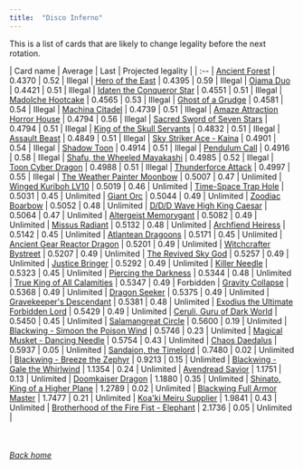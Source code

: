 ```yaml
---
title:  "Disco Inferno"
---
```


This is a list of cards that are likely to change legality before the next rotation.

| Card name | Average | Last | Projected legality |
| :-- |
[Ancient Forest](https://db.ygoprodeck.com/card/?search=Ancient%20Forest) | 0.4370 | 0.52 | Illegal |
[Hero of the East](https://db.ygoprodeck.com/card/?search=Hero%20of%20the%20East) | 0.4395 | 0.59 | Illegal |
[Ojama Duo](https://db.ygoprodeck.com/card/?search=Ojama%20Duo) | 0.4421 | 0.51 | Illegal |
[Idaten the Conqueror Star](https://db.ygoprodeck.com/card/?search=Idaten%20the%20Conqueror%20Star) | 0.4551 | 0.51 | Illegal |
[Madolche Hootcake](https://db.ygoprodeck.com/card/?search=Madolche%20Hootcake) | 0.4565 | 0.53 | Illegal |
[Ghost of a Grudge](https://db.ygoprodeck.com/card/?search=Ghost%20of%20a%20Grudge) | 0.4581 | 0.54 | Illegal |
[Machina Citadel](https://db.ygoprodeck.com/card/?search=Machina%20Citadel) | 0.4739 | 0.51 | Illegal |
[Amaze Attraction Horror House](https://db.ygoprodeck.com/card/?search=Amaze%20Attraction%20Horror%20House) | 0.4794 | 0.56 | Illegal |
[Sacred Sword of Seven Stars](https://db.ygoprodeck.com/card/?search=Sacred%20Sword%20of%20Seven%20Stars) | 0.4794 | 0.51 | Illegal |
[King of the Skull Servants](https://db.ygoprodeck.com/card/?search=King%20of%20the%20Skull%20Servants) | 0.4832 | 0.51 | Illegal |
[Assault Beast](https://db.ygoprodeck.com/card/?search=Assault%20Beast) | 0.4849 | 0.51 | Illegal |
[Sky Striker Ace - Kaina](https://db.ygoprodeck.com/card/?search=Sky%20Striker%20Ace%20-%20Kaina) | 0.4901 | 0.54 | Illegal |
[Shadow Toon](https://db.ygoprodeck.com/card/?search=Shadow%20Toon) | 0.4914 | 0.51 | Illegal |
[Pendulum Call](https://db.ygoprodeck.com/card/?search=Pendulum%20Call) | 0.4916 | 0.58 | Illegal |
[Shafu, the Wheeled Mayakashi](https://db.ygoprodeck.com/card/?search=Shafu,%20the%20Wheeled%20Mayakashi) | 0.4985 | 0.52 | Illegal |
[Toon Cyber Dragon](https://db.ygoprodeck.com/card/?search=Toon%20Cyber%20Dragon) | 0.4988 | 0.51 | Illegal |
[Thunderforce Attack](https://db.ygoprodeck.com/card/?search=Thunderforce%20Attack) | 0.4997 | 0.55 | Illegal |
[The Weather Painter Moonbow](https://db.ygoprodeck.com/card/?search=The%20Weather%20Painter%20Moonbow) | 0.5007 | 0.47 | Unlimited |
[Winged Kuriboh LV10](https://db.ygoprodeck.com/card/?search=Winged%20Kuriboh%20LV10) | 0.5019 | 0.46 | Unlimited |
[Time-Space Trap Hole](https://db.ygoprodeck.com/card/?search=Time-Space%20Trap%20Hole) | 0.5031 | 0.45 | Unlimited |
[Giant Orc](https://db.ygoprodeck.com/card/?search=Giant%20Orc) | 0.5044 | 0.49 | Unlimited |
[Zoodiac Boarbow](https://db.ygoprodeck.com/card/?search=Zoodiac%20Boarbow) | 0.5052 | 0.48 | Unlimited |
[D/D/D Wave High King Caesar](https://db.ygoprodeck.com/card/?search=D/D/D%20Wave%20High%20King%20Caesar) | 0.5064 | 0.47 | Unlimited |
[Altergeist Memorygant](https://db.ygoprodeck.com/card/?search=Altergeist%20Memorygant) | 0.5082 | 0.49 | Unlimited |
[Missus Radiant](https://db.ygoprodeck.com/card/?search=Missus%20Radiant) | 0.5132 | 0.48 | Unlimited |
[Archfiend Heiress](https://db.ygoprodeck.com/card/?search=Archfiend%20Heiress) | 0.5142 | 0.45 | Unlimited |
[Atlantean Dragoons](https://db.ygoprodeck.com/card/?search=Atlantean%20Dragoons) | 0.5171 | 0.45 | Unlimited |
[Ancient Gear Reactor Dragon](https://db.ygoprodeck.com/card/?search=Ancient%20Gear%20Reactor%20Dragon) | 0.5201 | 0.49 | Unlimited |
[Witchcrafter Bystreet](https://db.ygoprodeck.com/card/?search=Witchcrafter%20Bystreet) | 0.5207 | 0.49 | Unlimited |
[The Revived Sky God](https://db.ygoprodeck.com/card/?search=The%20Revived%20Sky%20God) | 0.5257 | 0.49 | Unlimited |
[Justice Bringer](https://db.ygoprodeck.com/card/?search=Justice%20Bringer) | 0.5292 | 0.49 | Unlimited |
[Killer Needle](https://db.ygoprodeck.com/card/?search=Killer%20Needle) | 0.5323 | 0.45 | Unlimited |
[Piercing the Darkness](https://db.ygoprodeck.com/card/?search=Piercing%20the%20Darkness) | 0.5344 | 0.48 | Unlimited |
[True King of All Calamities](https://db.ygoprodeck.com/card/?search=True%20King%20of%20All%20Calamities) | 0.5347 | 0.49 | Forbidden |
[Gravity Collapse](https://db.ygoprodeck.com/card/?search=Gravity%20Collapse) | 0.5368 | 0.49 | Unlimited |
[Dragon Seeker](https://db.ygoprodeck.com/card/?search=Dragon%20Seeker) | 0.5375 | 0.49 | Unlimited |
[Gravekeeper's Descendant](https://db.ygoprodeck.com/card/?search=Gravekeeper's%20Descendant) | 0.5381 | 0.48 | Unlimited |
[Exodius the Ultimate Forbidden Lord](https://db.ygoprodeck.com/card/?search=Exodius%20the%20Ultimate%20Forbidden%20Lord) | 0.5429 | 0.49 | Unlimited |
[Ceruli, Guru of Dark World](https://db.ygoprodeck.com/card/?search=Ceruli,%20Guru%20of%20Dark%20World) | 0.5450 | 0.45 | Unlimited |
[Salamangreat Circle](https://db.ygoprodeck.com/card/?search=Salamangreat%20Circle) | 0.5600 | 0.19 | Unlimited |
[Blackwing - Simoon the Poison Wind](https://db.ygoprodeck.com/card/?search=Blackwing%20-%20Simoon%20the%20Poison%20Wind) | 0.5746 | 0.23 | Unlimited |
[Magical Musket - Dancing Needle](https://db.ygoprodeck.com/card/?search=Magical%20Musket%20-%20Dancing%20Needle) | 0.5754 | 0.43 | Unlimited |
[Chaos Daedalus](https://db.ygoprodeck.com/card/?search=Chaos%20Daedalus) | 0.5937 | 0.05 | Unlimited |
[Sandaion, the Timelord](https://db.ygoprodeck.com/card/?search=Sandaion,%20the%20Timelord) | 0.7480 | 0.02 | Unlimited |
[Blackwing - Breeze the Zephyr](https://db.ygoprodeck.com/card/?search=Blackwing%20-%20Breeze%20the%20Zephyr) | 0.9213 | 0.15 | Unlimited |
[Blackwing - Gale the Whirlwind](https://db.ygoprodeck.com/card/?search=Blackwing%20-%20Gale%20the%20Whirlwind) | 1.1354 | 0.24 | Unlimited |
[Avendread Savior](https://db.ygoprodeck.com/card/?search=Avendread%20Savior) | 1.1751 | 0.13 | Unlimited |
[Doomkaiser Dragon](https://db.ygoprodeck.com/card/?search=Doomkaiser%20Dragon) | 1.1880 | 0.35 | Unlimited |
[Shinato, King of a Higher Plane](https://db.ygoprodeck.com/card/?search=Shinato,%20King%20of%20a%20Higher%20Plane) | 1.2789 | 0.02 | Unlimited |
[Blackwing Full Armor Master](https://db.ygoprodeck.com/card/?search=Blackwing%20Full%20Armor%20Master) | 1.7477 | 0.21 | Unlimited |
[Koa'ki Meiru Supplier](https://db.ygoprodeck.com/card/?search=Koa'ki%20Meiru%20Supplier) | 1.9841 | 0.43 | Unlimited |
[Brotherhood of the Fire Fist - Elephant](https://db.ygoprodeck.com/card/?search=Brotherhood%20of%20the%20Fire%20Fist%20-%20Elephant) | 2.1736 | 0.05 | Unlimited |

<br>

###### [Back home](index)
